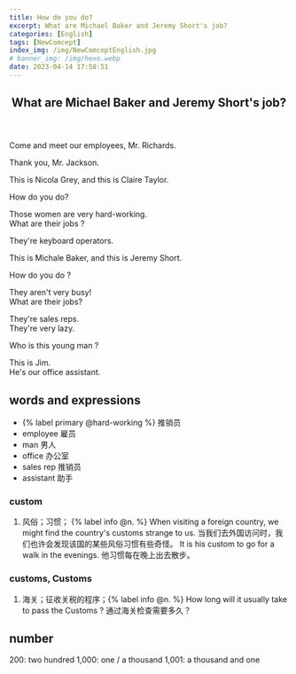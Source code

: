 ```yaml
---
title: How do you do?
excerpt: What are Michael Baker and Jeremy Short's job?
categories: [English]
tags: [NewComcept]
index_img: /img/NewComceptEnglish.jpg
# banner_img: /img/hexo.webp
date: 2023-04-14 17:58:51
---
```


<article class="the-dialogue">
	<header>
    	<h2>What are Michael Baker and Jeremy Short's job?</h2>
    </header>
    <p class="sender" title="Mr. Jackson">Come and meet our employees, Mr. Richards.</p>
    <p class="responder" title="Mr. Richards">Thank you, Mr. Jackson.</p>
    <p class="sender" title="Mr. Jackson">This is Nicola Grey, and this is Claire Taylor.</p>
    <p class="responder" title="Mr. Richards">How do you do?</p>
    <p class="responder" title="Mr. Richards">Those women are very hard-working.<br>What are their jobs ?</p>
    <p class="sender" title="Mr. Jackson">They're keyboard operators.</p>
    <p class="sender" title="Mr. Jackson">This is Michale Baker, and this is Jeremy Short.</p>
    <p class="responder" title="Mr. Richards">How do you do ?</p>
    <p class="responder" title="Mr. Richards">They aren't very busy!<br>What are their jobs?</p>
    <p class="sender" title="Mr. Jackson">They're sales reps.<br>They're very lazy.</p>
    <p class="responder" title="Mr. Richards">Who is this young man ?</p>
    <p class="sender" title="Mr. Jackson">This is Jim.<br>He's our office assistant.</p>
</article>

## words and expressions

- {% label primary @hard-working %} 推销员
- employee 雇员
- man 男人
- office 办公室
- sales rep 推销员
- assistant 助手

### custom

1. 风俗；习惯； {% label info @n. %}
When visiting a foreign country, we might find the country's customs strange to us. 当我们去外国访问时，我们也许会发现该国的某些风俗习惯有些奇怪。
It is his custom to go for a walk in the evenings. 他习惯每在晚上出去散步。

### customs, Customs

1. 海关；征收关税的程序；{% label info @n. %}
How long will it usually take to pass the Customs ? 通过海关检查需要多久？

## number

200: two hundred
1,000: one / a thousand
1,001: a thousand and one